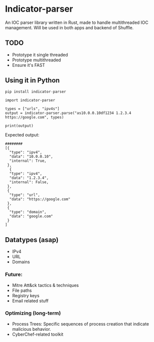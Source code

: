 # Indicator-parser
An IOC parser library written in Rust, made to handle multithreaded IOC management. Will be used in both apps and backend of Shuffle.

## TODO
- Prototype it single threaded
- Prototype multithreaded
- Ensure it's FAST

## Using it in Python
```python
pip install indicator-parser
```

```
import indicator-parser

types = ["urls", "ipv4s"]
output = indicator-parser.parse("as10.0.0.10df1234 1.2.3.4 https://google.com", types)

print(output)
```

Expected output:
```
########
[{
  "type": "ipv4",
  "data": "10.0.0.10",
  "internal": True,
 },
  {
  "type": "ipv4",
  "data": "1.2.3.4",
  "internal": False,
 },
 {
  "type": "url",
  "data": "https://google.com"
 },
 {
  "type": "domain",
  "data": "google.com"
 }
]
```

## Datatypes (asap)
- IPv4
- URL
- Domains

### Future: 
- Mitre Att&ck tactics & techniques
- File paths
- Registry keys
- Email related stuff

### Optimizing (long-term)
- Process Trees: Specific sequences of process creation that indicate malicious behavior.
- CyberChef-related toolkit 

